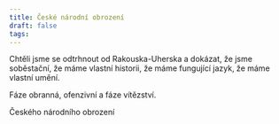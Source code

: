 ```yaml
---
title: České národní obrození
draft: false
tags:
---
```

Chtěli jsme se odtrhnout od Rakouska-Uherska a dokázat, že jsme soběstační, že máme vlastní historii, že máme fungující jazyk, že máme vlastní umění. 

Fáze obranná, ofenzivní a fáze vítězství.

Českého národního obrození 